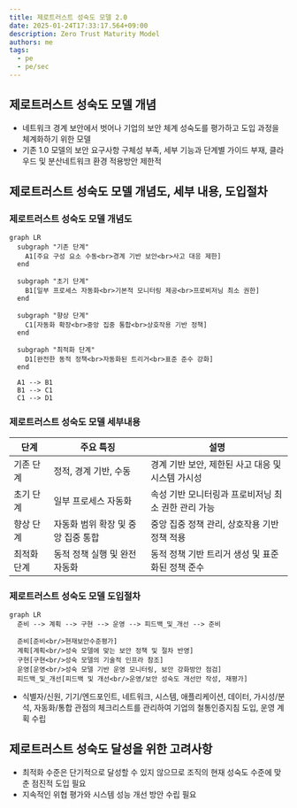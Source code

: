 ```yaml
---
title: 제로트러스트 성숙도 모델 2.0
date: 2025-01-24T17:33:17.564+09:00
description: Zero Trust Maturity Model
authors: me
tags:
  - pe
  - pe/sec
---
```


## 제로트러스트 성숙도 모델 개념

- 네트워크 경계 보안에서 벗어나 기업의 보안 체계 성숙도를 평가하고 도입 과정을 체계화하기 위한 모델
- 기존 1.0 모델의 보안 요구사항 구체성 부족, 세부 기능과 단계별 가이드 부재, 클라우드 및 분산네트워크 환경 적용방안 제한적

## 제로트러스트 성숙도 모델 개념도, 세부 내용, 도입절차

### 제로트러스트 성숙도 모델 개념도

```mermaid
graph LR
  subgraph "기존 단계"
    A1[주요 구성 요소 수동<br>경계 기반 보안<br>사고 대응 제한]
  end
  
  subgraph "초기 단계"
    B1[일부 프로세스 자동화<br>기본적 모니터링 제공<br>프로비저닝 최소 권한]
  end
  
  subgraph "향상 단계"
    C1[자동화 확장<br>중앙 집중 통합<br>상호작용 기반 정책]
  end
  
  subgraph "최적화 단계"
    D1[완전한 동적 정책<br>자동화된 트리거<br>표준 준수 강화]
  end
  
  A1 --> B1
  B1 --> C1
  C1 --> D1

```

### 제로트러스트 성숙도 모델 세부내용

| 단계 | 주요 특징 | 설명 |
| --- | --- | --- |
| 기존 단계 | 정적, 경계 기반, 수동 | 경계 기반 보안, 제한된 사고 대응 및 시스템 가시성 |
| 초기 단계 | 일부 프로세스 자동화 | 속성 기반 모니터링과 프로비저닝 최소 권한 관리 가능 |
| 향상 단계 | 자동화 범위 확장 및 중앙 집중 통합 | 중앙 집중 정책 관리, 상호작용 기반 정책 적용 |
| 최적화 단계 | 동적 정책 실행 및 완전 자동화 | 동적 정책 기반 트리거 생성 및 표준화된 정책 준수 |

### 제로트러스트 성숙도 모델 도입절차

```mermaid
graph LR
  준비 --> 계획 --> 구현 --> 운영 --> 피드백_및_개선 --> 준비

  준비[준비<br/>현재보안수준평가]
  계획[계획<br/>성숙 모델에 맞는 보안 정책 및 절차 반영]
  구현[구현<br/>성숙 모델의 기술적 인프라 참조]
  운영[운영<br/>성숙 모델 기반 운영 모니터링, 보안 강화방안 점검]
  피드백_및_개선[피드백 및 개선<br/>운영/보안 성숙도 개선안 작성, 재평가]
```

- 식별자/신원, 기기/엔드포인트, 네트워크, 시스템, 애플리케이션, 데이터, 가시성/분석, 자동화/통합 관점의 체크리스트를 관리하여 기업의 철통인증지침 도입, 운영 계획 수립

## 제로트러스트 성숙도 달성을 위한 고려사항

- 최적화 수준은 단기적으로 달성할 수 있지 않으므로 조직의 현재 성숙도 수준에 맞춘 점진적 도입 필요
- 지속적인 위협 평가와 시스템 성능 개선 방안 수립 필요

